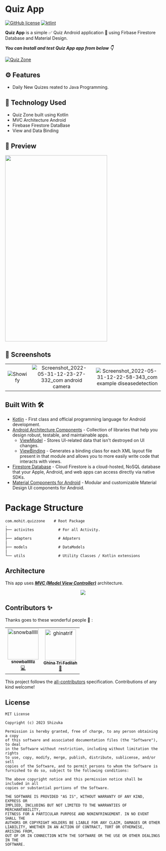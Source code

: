 # Quiz App

[![GitHub license](https://img.shields.io/badge/License-MIT-blue.svg)](LICENSE)
[![ktlint](https://img.shields.io/badge/code%20style-%E2%9D%A4-FF4081.svg)](https://ktlint.github.io/)

**Quiz App** is a simple ✅ Quiz Android application 📱 using Firbase Firestore Database and Material Design.

***You can Install and test Quiz App app from below 👇***

[![Quiz Zone](https://img.shields.io/badge/QuizZone✅-APK-red.svg?style=for-the-badge&logo=android)](url)

## ⚙️ Features
* Daily New Quizes reated to Java Programming.

## 🚀 Technology Used

* Quiz Zone built using Kotlin
* MVC Architecture Android
* Firebase Firestore DataBase
* View and Data Binding

## 🎥 Preview

<img height="600" width="330" src="gif url" >



## 📸 Screenshots

||||
|:----------------------------------------:|:-----------------------------------------:|:-----------------------------------------: |
| ![Showify](url1) | ![Screenshot_2022-05-31-12-23-27-332_com android camera](url2) | ![Screenshot_2022-05-31-12-22-58-343_com example diseasedetection](url3) | 


## Built With 🛠
- [Kotlin](https://kotlinlang.org/) - First class and official programming language for Android development.
- [Android Architecture Components](https://developer.android.com/topic/libraries/architecture) - Collection of libraries that help you design robust, testable, and maintainable apps.
  - [ViewModel](https://developer.android.com/topic/libraries/architecture/viewmodel) - Stores UI-related data that isn't destroyed on UI changes. 
  - [ViewBinding](https://developer.android.com/topic/libraries/view-binding) - Generates a binding class for each XML layout file present in that module and allows you to more easily write code that interacts with views.
- [Firestore Database](https://firebase.google.com/docs/firestore) - Cloud Firestore is a cloud-hosted, NoSQL database that your Apple, Android, and web apps can access directly via native SDKs.
- [Material Components for Android](https://github.com/material-components/material-components-android) - Modular and customizable Material Design UI components for Android.


# Package Structure
    
    com.mohit.quizzone    # Root Package
    .
    ├── activites           # For all Activity. 
    |
    ├── adapters            # Adpaters             
    |
    ├── models              # DataModels
    |
    └── utils               # Utility Classes / Kotlin extensions
   
       
## Architecture
This app uses [***MVC (Model View Controller)***](https://developer.android.com/jetpack/docs/guide#recommended-app-arch) architecture.

<p align="center">
  <img src="https://miro.medium.com/max/914/1*g9R0NQ6yooBwacFo40ZL_g.png" >
</p>

## Contributors ✨

Thanks goes to these wonderful people 👀 :

<!-- ALL-CONTRIBUTORS-LIST:START - Do not remove or modify this section -->
<!-- prettier-ignore-start -->
<!-- markdownlint-disable -->
<table>
  <tbody>
    <tr>
      <td align="center"><a href="https://github.com/danisharfh"><img src="https://avatars.githubusercontent.com/u/92115364?v=4?s=100" width="100px;" alt="snowballlll"/><br /><sub><b>snowballlllz</b></sub></a><br /><a href="https://github.com/Shizu-ka/Quiz-App/pull/1" title="Code">💻</a></td>
      <td align="center"><a href="https://github.com/ghinatrif"><img src="https://avatars.githubusercontent.com/u/92115361?v=4?s=100" width="100px;" alt="ghinatrif"/><br /><sub><b>Ghina Tri Fadilah</b></sub></a><br /><a href="https://github.com/Shizu-ka/Quiz-App/pull/3" title="Design">🎨</a></td>
    </tr>
    <tr>
  </tbody>
</table>

<!-- markdownlint-restore -->
<!-- prettier-ignore-end -->

<!-- ALL-CONTRIBUTORS-LIST:END -->

This project follows the [all-contributors](https://github.com/all-contributors/all-contributors) specification. Contributions of any kind welcome!

## License
```
MIT License

Copyright (c) 2023 Shizuka

Permission is hereby granted, free of charge, to any person obtaining a copy
of this software and associated documentation files (the "Software"), to deal
in the Software without restriction, including without limitation the rights
to use, copy, modify, merge, publish, distribute, sublicense, and/or sell
copies of the Software, and to permit persons to whom the Software is
furnished to do so, subject to the following conditions:

The above copyright notice and this permission notice shall be included in all
copies or substantial portions of the Software.

THE SOFTWARE IS PROVIDED "AS IS", WITHOUT WARRANTY OF ANY KIND, EXPRESS OR
IMPLIED, INCLUDING BUT NOT LIMITED TO THE WARRANTIES OF MERCHANTABILITY,
FITNESS FOR A PARTICULAR PURPOSE AND NONINFRINGEMENT. IN NO EVENT SHALL THE
AUTHORS OR COPYRIGHT HOLDERS BE LIABLE FOR ANY CLAIM, DAMAGES OR OTHER
LIABILITY, WHETHER IN AN ACTION OF CONTRACT, TORT OR OTHERWISE, ARISING FROM,
OUT OF OR IN CONNECTION WITH THE SOFTWARE OR THE USE OR OTHER DEALINGS IN THE
SOFTWARE.
```
